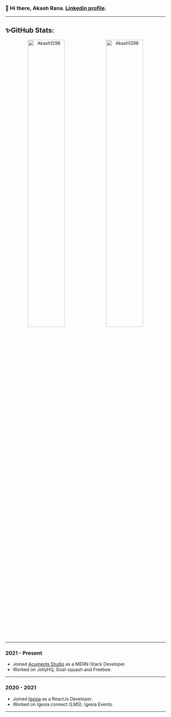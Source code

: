 ###  👋 Hi there, Akash Rana. [Linkedin profile](https://www.linkedin.com/in/akash-rana-b485871aa/).

-----------

## ✨GitHub Stats: 
<div align="center">
 <img width="48%" src="https://github-readme-stats.vercel.app/api?username=Akash1298&show_icons=true&theme=radical" alt="Akash1298" />
 <img width="48%" src="https://github-readme-streak-stats.herokuapp.com/?user=ayushkumar731&theme=tokyonight" alt="Akash1298" />
</div>


---------
### 2021 - Present

-   Joined  [Acuments Studio](https://acuments.com/)  as a MERN-Stack Developer.
-   Worked on JollyHQ, Goal-squash and Freebee.

----------

### 2020 - 2021

-   Joined  [Igesia](https://igesia.co/)  as a ReactJs Developer.
-   Worked on Igesia connect (LMS), Igesia Events.

----------
